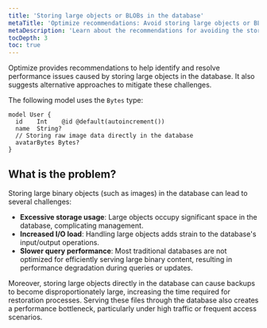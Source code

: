 ```yaml
---
title: 'Storing large objects or BLOBs in the database'
metaTitle: 'Optimize recommendations: Avoid storing large objects or BLOBs in the database'
metaDescription: 'Learn about the recommendations for avoiding the storage of large objects or BLOBs in the database.'
tocDepth: 3
toc: true
---
```


Optimize provides recommendations to help identify and resolve performance issues caused by storing large objects in the database. It also suggests alternative approaches to mitigate these challenges.

The following model uses the `Bytes` type:

```prisma
model User {
  id    Int    @id @default(autoincrement())
  name  String?
  // Storing raw image data directly in the database
  avatarBytes Bytes?
}
```

## What is the problem?

Storing large binary objects (such as images) in the database can lead to several challenges:

- **Excessive storage usage**: Large objects occupy significant space in the database, complicating management.
- **Increased I/O load**: Handling large objects adds strain to the database's input/output operations.
- **Slower query performance**: Most traditional databases are not optimized for efficiently serving large binary content, resulting in performance degradation during queries or updates.

Moreover, storing large objects directly in the database can cause backups to become disproportionately large, increasing the time required for restoration processes. Serving these files through the database also creates a performance bottleneck, particularly under high traffic or frequent access scenarios.
